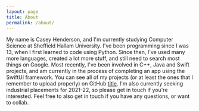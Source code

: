 ```yaml
---
layout: page
title: About
permalink: /about/
---
```


My name is Casey Henderson, and I'm currently studying Computer Science at Sheffield Hallam University. I've been programming since I was 13, when I first learned to code using Python. Since then, I've used many more languages, created a lot more stuff, and still need to search most things on Google. Most recently, I've been involved in C++, Java and Swift projects, and am currently in the process of completing an app using the SwiftUI framework. You can see all of my projects (or at least the ones that I remember to upload properly) on GitHub [title](https://github.com/caseyhenderson).
    I'm also currently seeking industrial placements for 2021-22, so please get in touch if you're interested. Feel free to also get in touch if you have any questions, or want to collab.